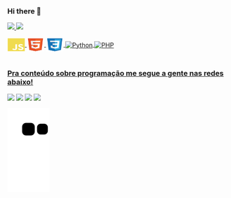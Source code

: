 ### Hi there 👋

 <div>
   <a href="https://github.com/ArthurSousa460">
   <img height="180em" src="https://github-readme-stats.vercel.app/api?username=ArthurSousa460&show_icons=true&theme=tokyonight&include_all_commits=true&count_private=true"/>
   <img height="180em" src="https://github-readme-stats.vercel.app/api/top-langs/?username=ArthurSousa460&layout=compact&langs_count=6&theme=tokyonight"/>

</div>
<div style="display: inline_block"><br>
  <img align="center" alt="Js" height="30" width="40" src="https://raw.githubusercontent.com/devicons/devicon/master/icons/javascript/javascript-plain.svg ">
  <img align="center" alt="HTML" height="30" width="40" src="https://raw.githubusercontent.com/devicons/devicon/master/icons/html5/html5-original.svg ">
  <img align="center" alt="CSS" height="30" width="40" src="https://raw.githubusercontent.com/devicons/devicon/master/icons/css3/css3-original.svg ">
  <img  align="center" alt="Python" height="30" width="40" src="https://cdn.jsdelivr.net/gh/devicons/devicon/icons/python/python-original.svg" />
  <img  align="center" alt="PHP" height="30" width="40" src="https://devicons.railway.app/i/php.svg" />
</div>
 
 <br>
 
  ### Pra conteúdo sobre programação me segue a gente nas redes abaixo!
 
<div>
  <!-- <a href="https://www.youtube.com/devemdobro" target="_blank"><img src="https://img.shields.io/badge/YouTube-FF0000?style=for-the- badge&logo=youtube&logoColor=white" target="_blank"></a> -->
  <a href="https://www.instagram.com/arthur.s.f__/" target="_blank"><img src="https://img.shields.io/badge/-Instagram-%23E4405F?style=for-the- badge&logo=instagram&logoColor=white" target="_blank"></a>
 <!-- <a href="https://discord.gg/5DVhGKVf4h" target="_blank"><img src="https://img.shields.io/badge/Discord-7289DA?style=for-the-badge&logo= discord&logoColor=white" target="_blank"></a> -->
  <a href = "arthurprogrammer460@gmail.com"><img src="https://img.shields.io/badge/-Gmail-%23333?style=for-the-badge&logo=gmail&logoColor=white" destino ="_blank"></a>
  <a href="https://www.linkedin.com/in/arthur-furtado-163a54213/" target="_blank"><img src="https://img.shields.io/badge/-LinkedIn-%230077B5?style= for-the-badge&logo=linkedin&logoColor=white" target="_blank"></a>
   <a height="30" width="40" href="https://twitter.com/Arthur_Furtado_" target="_blank"><img src="https://devicons.railway.app/i/twitter.svg" target="_blank"></a>
 
 
  ![Animação de cobra](https://github.com/ArthurSousa460/ArthurSousa460/blob/output/github-contribution-grid-snake.svg)

</div>
